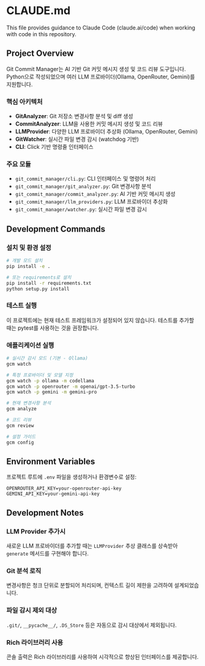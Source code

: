 # CLAUDE.md

This file provides guidance to Claude Code (claude.ai/code) when working with code in this repository.

## Project Overview

Git Commit Manager는 AI 기반 Git 커밋 메시지 생성 및 코드 리뷰 도구입니다. Python으로 작성되었으며 여러 LLM 프로바이더(Ollama, OpenRouter, Gemini)를 지원합니다.

### 핵심 아키텍처

- **GitAnalyzer**: Git 저장소 변경사항 분석 및 diff 생성
- **CommitAnalyzer**: LLM을 사용한 커밋 메시지 생성 및 코드 리뷰
- **LLMProvider**: 다양한 LLM 프로바이더 추상화 (Ollama, OpenRouter, Gemini)
- **GitWatcher**: 실시간 파일 변경 감시 (watchdog 기반)
- **CLI**: Click 기반 명령줄 인터페이스

### 주요 모듈

- `git_commit_manager/cli.py`: CLI 인터페이스 및 명령어 처리
- `git_commit_manager/git_analyzer.py`: Git 변경사항 분석
- `git_commit_manager/commit_analyzer.py`: AI 기반 커밋 메시지 생성
- `git_commit_manager/llm_providers.py`: LLM 프로바이더 추상화
- `git_commit_manager/watcher.py`: 실시간 파일 변경 감시

## Development Commands

### 설치 및 환경 설정
```bash
# 개발 모드 설치
pip install -e .

# 또는 requirements로 설치
pip install -r requirements.txt
python setup.py install
```

### 테스트 실행
이 프로젝트에는 현재 테스트 프레임워크가 설정되어 있지 않습니다. 테스트를 추가할 때는 pytest를 사용하는 것을 권장합니다.

### 애플리케이션 실행
```bash
# 실시간 감시 모드 (기본 - Ollama)
gcm watch

# 특정 프로바이더 및 모델 지정
gcm watch -p ollama -m codellama
gcm watch -p openrouter -m openai/gpt-3.5-turbo
gcm watch -p gemini -m gemini-pro

# 현재 변경사항 분석
gcm analyze

# 코드 리뷰
gcm review

# 설정 가이드
gcm config
```

## Environment Variables

프로젝트 루트에 `.env` 파일을 생성하거나 환경변수로 설정:

```
OPENROUTER_API_KEY=your-openrouter-api-key
GEMINI_API_KEY=your-gemini-api-key
```

## Development Notes

### LLM Provider 추가시
새로운 LLM 프로바이더를 추가할 때는 `LLMProvider` 추상 클래스를 상속받아 `generate` 메서드를 구현해야 합니다.

### Git 분석 로직
변경사항은 청크 단위로 분할되어 처리되며, 컨텍스트 길이 제한을 고려하여 설계되었습니다.

### 파일 감시 제외 대상
`.git/`, `__pycache__/`, `.DS_Store` 등은 자동으로 감시 대상에서 제외됩니다.

### Rich 라이브러리 사용
콘솔 출력은 Rich 라이브러리를 사용하여 시각적으로 향상된 인터페이스를 제공합니다.